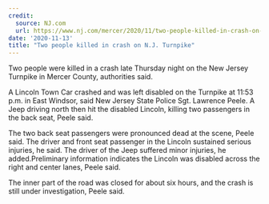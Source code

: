 ```yaml
---
credit:
  source: NJ.com
  url: https://www.nj.com/mercer/2020/11/two-people-killed-in-crash-on-nj-turnpike.html
date: '2020-11-13'
title: "Two people killed in crash on N.J. Turnpike"
---
```

Two people were killed in a crash late Thursday night on the New Jersey Turnpike in Mercer County, authorities said.

A Lincoln Town Car crashed and was left disabled on the Turnpike at 11:53 p.m. in East Windsor, said New Jersey State Police Sgt. Lawrence Peele. A Jeep driving north then hit the disabled Lincoln, killing two passengers in the back seat, Peele said.

The two back seat passengers were pronounced dead at the scene, Peele said. The driver and front seat passenger in the Lincoln sustained serious injuries, he said. The driver of the Jeep suffered minor injuries, he added.Preliminary information indicates the Lincoln was disabled across the right and center lanes, Peele said.

The inner part of the road was closed for about six hours, and the crash is still under investigation, Peele said.
